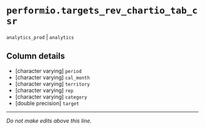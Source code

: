 # `performio.targets_rev_chartio_tab_csr`
`analytics_prod` | `analytics`

## Column details
* [character varying] `period`
* [character varying] `cal_month`
* [character varying] `territory`
* [character varying] `rep`
* [character varying] `category`
* [double precision] `target`

-------------------------------------------------------------------------------
*Do not make edits above this line.*
